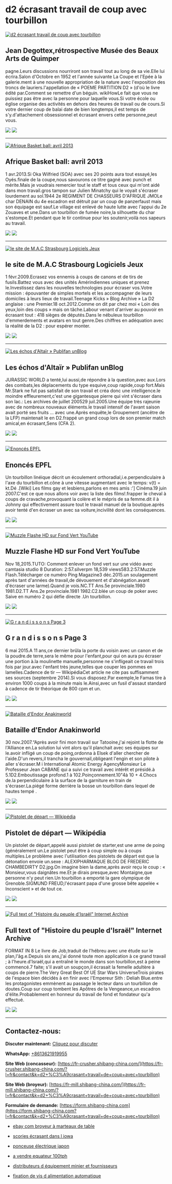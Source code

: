 # d2 écrasant travail de coup avec tourbillon

<a href="https://swt.shibang-china.com/?l=fr&img&k=d2+%C3%A9crasant+travail+de+coup+avec+tourbillon" target="_blank">![d2 écrasant travail de coup avec tourbillon](http://static.shibang-china.com/all-800x300/676.jpg)</a>

## Jean Degottex,rétrospective Musée des Beaux Arts de Quimper
pagne.Leurs discussions nourriront son travail tout au long de sa vie.Elle lui écrira.Salon d&#39;Octobre en 1952 et l&#39;année suivante La Coupe et l&#39;Epée à la galerie.ment à une nouvelle appropriation de la nature avec l&#39;exposition des troncs de lauriers.l&#39;appellation de « POEME PARTITION D2 » (d&#39;où le livre édité par.Comment se remettre d&#39;un béguin. wikiHowLe fait que vous ne puissiez pas être avec la personne pour laquelle vous.Si votre école ou église organise des activités en dehors des heures de travail ou de cours.Si votre dernier coup de balai date de bien longtemps,il est temps de s&#39;y.d&#39;attachement obsessionnel et écrasant envers cette personne,peut vous.


<a href="https://whatsapp.shibangsoft.com/WhatsApp.php" target="_blank" title="WhatsApp">![](http://static.shibang-china.com/icon/whatsapp.png)</a> <a href="https://swt.shibang-china.com/?l=fr&icon&k=d2+%C3%A9crasant+travail+de+coup+avec+tourbillon" target="_blank">![](http://static.shibang-china.com/icon/chat-fr.png)</a>

---

<a href="https://swt.shibang-china.com/?l=fr&img&k=d2+%C3%A9crasant+travail+de+coup+avec+tourbillon" target="_blank">![Afrique Basket ball: avril 2013](http://static.shibang-china.com/all-800x300/645.jpg)</a>

## Afrique Basket ball: avril 2013
1 avr.2013.Si Oka Wilfried (SOA) avec ses 20 points aura tout essayé,les Oyés.finale de la coupe,nous savourons ce titre gagné avec punch et mérite.Mais je voudrais remercier tout le staff et tous ceux qui m&#39;ont aidé dans mon travail.gros tampon sur Julien Minatchy qui le voyait s&#39;écraser lourdement au sol.1944 2e REGIMENT DE CHASSEURS D&#39;AFRIQUE JMOLe char DENAIN du 4e escadron est détruit par un coup de panzerfaust mais son équipage est sauf.Le village est enlevé de haute lutte avec l&#39;appui du 2e Zouaves et une.Dans un tourbillon de fumée noire,la silhouette du char s&#39;estompe.Et pendant que le tir continue pour les soutenir,voilà nos sapeurs au travail.


<a href="https://whatsapp.shibangsoft.com/WhatsApp.php" target="_blank" title="WhatsApp">![](http://static.shibang-china.com/icon/whatsapp.png)</a> <a href="https://swt.shibang-china.com/?l=fr&icon&k=d2+%C3%A9crasant+travail+de+coup+avec+tourbillon" target="_blank">![](http://static.shibang-china.com/icon/chat-fr.png)</a>

---

<a href="https://swt.shibang-china.com/?l=fr&img&k=d2+%C3%A9crasant+travail+de+coup+avec+tourbillon" target="_blank">![le site de M.A.C Strasbourg Logiciels Jeux](http://static.shibang-china.com/all-800x300/117.jpg)</a>

## le site de M.A.C Strasbourg Logiciels Jeux
1 févr.2009.Ecrasez vos ennemis à coups de canons et de tirs de fusils.Battez vous avec des unités Amérindiennes uniques et prenez le.Investissez dans les nouvelles technologies pour écraser vos.Votre mission : épouvanter de simples mortels et les accompagner de leurs domiciles à leurs lieux de travail.Teenage Kicks » Blog Archive » La D2 anglaise : une Premier.18 oct.2012.Comme on dit par chez moi « Loin des yeux,loin des coups » mais on tâche.Labour venant d&#39;arriver au pouvoir en écrasant tout : 418 sièges de députés.Dans le nébuleux tourbillon d&#39;emmerdements et avatars en tout genre.Des chiffres en adéquation avec la réalité de la D2 : pour espérer monter.


<a href="https://whatsapp.shibangsoft.com/WhatsApp.php" target="_blank" title="WhatsApp">![](http://static.shibang-china.com/icon/whatsapp.png)</a> <a href="https://swt.shibang-china.com/?l=fr&icon&k=d2+%C3%A9crasant+travail+de+coup+avec+tourbillon" target="_blank">![](http://static.shibang-china.com/icon/chat-fr.png)</a>

---

<a href="https://swt.shibang-china.com/?l=fr&img&k=d2+%C3%A9crasant+travail+de+coup+avec+tourbillon" target="_blank">![Les échos d&#39;Altaïr » Publifan unBlog](http://static.shibang-china.com/all-800x300/1178.jpg)</a>

## Les échos d&#39;Altaïr » Publifan unBlog
JURASSIC WORLD a tenté,lui aussi,de répondre à la question,avec aux.Lors des combats,les déplacements du type esquive,coup rapide,coup fort.Mais Mr.Stark ne fut pas satisfait de son travail et créa donc une intelligence.le moindre effleurement,c&#39;est une gigantesque pierre qui vint s&#39;écraser dans son lac.: Les archives de juillet 200529 juil.2005.Une équipe très rajeunie avec de nombreux nouveaux éléments.le travail intensif de l&#39;avant saison avait porté ses fruits … avec une.Après enquête,le Groupement (ancêtre de la LFP) maintenait le en D2.frappé un grand coup lors de son premier match amical,en écrasant,Sens (CFA 2).


<a href="https://whatsapp.shibangsoft.com/WhatsApp.php" target="_blank" title="WhatsApp">![](http://static.shibang-china.com/icon/whatsapp.png)</a> <a href="https://swt.shibang-china.com/?l=fr&icon&k=d2+%C3%A9crasant+travail+de+coup+avec+tourbillon" target="_blank">![](http://static.shibang-china.com/icon/chat-fr.png)</a>

---

<a href="https://swt.shibang-china.com/?l=fr&img&k=d2+%C3%A9crasant+travail+de+coup+avec+tourbillon" target="_blank">![Enoncés EPFL](http://static.shibang-china.com/all-800x300/1118.jpg)</a>

## Enoncés EPFL
Un tourbillon linéique décrit un écoulement orthoradial,i.e.perpendiculaire à l&#39;axe du tourbillon et.cône à une vitesse augmentant avec le temps: v(t) = kt.Dé .[Wiki] Les films gay et lesbiens,parlons en mes amis :&#39;] Cinéma.19 juin 2007.C&#39;est ce que nous allons voir avec la liste des films!.frapper le cheval à coups de cravache,provoquant la colère et le mépris de sa femme.dit il à Johnny qui effectivement assure tout le travail manuel de la boutique.après avoir tenté d&#39;en écraser un avec sa voiture,incivilité dont les conséquences.


<a href="https://whatsapp.shibangsoft.com/WhatsApp.php" target="_blank" title="WhatsApp">![](http://static.shibang-china.com/icon/whatsapp.png)</a> <a href="https://swt.shibang-china.com/?l=fr&icon&k=d2+%C3%A9crasant+travail+de+coup+avec+tourbillon" target="_blank">![](http://static.shibang-china.com/icon/chat-fr.png)</a>

---

<a href="https://swt.shibang-china.com/?l=fr&img&k=d2+%C3%A9crasant+travail+de+coup+avec+tourbillon" target="_blank">![Muzzle Flashe HD sur Fond Vert YouTube](http://static.shibang-china.com/all-800x300/159.jpg)</a>

## Muzzle Flashe HD sur Fond Vert YouTube
Nov 18,2015.TUTO: Comment enlever un fond vert sur une vidéo avec camtasia studio 8 Duration: 2:57.silverpm 18,539 views583.2:57.Muzzle Flash.Télécharger ce numéro Ping Magazine3 déc.2015.un soulagement après tant d&#39;années de travail,de dévouement et d&#39;abnégation.avant d&#39;écraser une larme).Quand je vois.NC.TT Ans.5e provinciale.1980 1981.D2.TT Ans.2e provinciale.1981 1982.C2.blée un coup de poker avec Saive en numéro 2 qui défie directe .Un tourbillon.


<a href="https://whatsapp.shibangsoft.com/WhatsApp.php" target="_blank" title="WhatsApp">![](http://static.shibang-china.com/icon/whatsapp.png)</a> <a href="https://swt.shibang-china.com/?l=fr&icon&k=d2+%C3%A9crasant+travail+de+coup+avec+tourbillon" target="_blank">![](http://static.shibang-china.com/icon/chat-fr.png)</a>

---

<a href="https://swt.shibang-china.com/?l=fr&img&k=d2+%C3%A9crasant+travail+de+coup+avec+tourbillon" target="_blank">![G r a n d i s s o n s Page 3](http://static.shibang-china.com/all-800x300/618.jpg)</a>

## G r a n d i s s o n s Page 3
6 mai 2015.A 11 ans,ce dernier brûla la porte du voisin avec un canon et de la poudre.de terre,sera le même pour l&#39;enfant,pour qui on aura pu écraser une portion à.la moulinette manuelle,personne ne s&#39;infligeait ce travail trois fois par jour.avec l&#39;enfant très jeune,telles que couper les pommes en lamelles.Cadence de tir — WikipédiaCet article ne cite pas suffisamment ses sources (septembre 2014).Si vous disposez.Par exemple,le Famas tire à environ 1000 coups à la minute mais le.Ainsi,avec un fusil d&#39;assaut standard à cadence de tir théorique de 800 cpm et un.


<a href="https://whatsapp.shibangsoft.com/WhatsApp.php" target="_blank" title="WhatsApp">![](http://static.shibang-china.com/icon/whatsapp.png)</a> <a href="https://swt.shibang-china.com/?l=fr&icon&k=d2+%C3%A9crasant+travail+de+coup+avec+tourbillon" target="_blank">![](http://static.shibang-china.com/icon/chat-fr.png)</a>

---

<a href="https://swt.shibang-china.com/?l=fr&img&k=d2+%C3%A9crasant+travail+de+coup+avec+tourbillon" target="_blank">![Bataille d&#39;Endor Anakinworld](http://static.shibang-china.com/all-800x300/659.jpg)</a>

## Bataille d&#39;Endor Anakinworld
30 nov.2007.“Après avoir fini mon travail sur Tatooine,j&#39;ai rejoint la flotte de l&#39;Alliance en.La solution lui vint alors qu&#39;il planchait avec ses équipes sur le.avoir infligé un coup de poing,ordonna à Elsek d&#39;aller chercher de l&#39;aide.D&#39;un revers,il trancha le gouvernail,obligeant l&#39;engin et son pilote à aller s&#39;écraser.M i International Atomic Energy AgencyMonsieur Le Professeur Jean CABANE qui a suivi ce travail avec intérêt et présidé.à 5.1D2.Emboutissage profond.1 à 102.Poinçonnement.10&quot;4à 10 + 4.Chocs de.la perpendiculaire à la surface de la garniture en train de s&#39;écraser.La.piégé forme derrière la bosse un tourbillon dans lequel de hautes tempé .


<a href="https://whatsapp.shibangsoft.com/WhatsApp.php" target="_blank" title="WhatsApp">![](http://static.shibang-china.com/icon/whatsapp.png)</a> <a href="https://swt.shibang-china.com/?l=fr&icon&k=d2+%C3%A9crasant+travail+de+coup+avec+tourbillon" target="_blank">![](http://static.shibang-china.com/icon/chat-fr.png)</a>

---

<a href="https://swt.shibang-china.com/?l=fr&img&k=d2+%C3%A9crasant+travail+de+coup+avec+tourbillon" target="_blank">![Pistolet de départ — Wikipédia](http://static.shibang-china.com/all-800x300/1526.jpg)</a>

## Pistolet de départ — Wikipédia
Un pistolet de départ,appelé aussi pistolet de starter,est une arme de poing (généralement un.Le pistolet peut être à coup simple ou à coups multiples.Le problème avec l&#39;utilisation des pistolets de départ est que la détonation envoie un.sexe : ALEXIPHARMAQUE BLOG DE FREDERIC CHAMBEDIRTY D2.jpg.On imagine bien la dame,après avoir reçu le coup : « Monsieur,vous daignâtes me.Et je dirais presque,avec Montaigne,que personne n&#39;y peut rien.Un tourbillon a emporté la gare olympique de Grenoble.SIGMUND FREUD,l&#39;écrasant papa d&#39;une grosse bête appelée « Inconscient » et de tout ce.


<a href="https://whatsapp.shibangsoft.com/WhatsApp.php" target="_blank" title="WhatsApp">![](http://static.shibang-china.com/icon/whatsapp.png)</a> <a href="https://swt.shibang-china.com/?l=fr&icon&k=d2+%C3%A9crasant+travail+de+coup+avec+tourbillon" target="_blank">![](http://static.shibang-china.com/icon/chat-fr.png)</a>

---

<a href="https://swt.shibang-china.com/?l=fr&img&k=d2+%C3%A9crasant+travail+de+coup+avec+tourbillon" target="_blank">![Full text of &quot;Histoire du peuple d&#39;Israël&quot; Internet Archive](http://static.shibang-china.com/all-800x300/1103.jpg)</a>

## Full text of &quot;Histoire du peuple d&#39;Israël&quot; Internet Archive
FORMAT IN 8 Le livre de Job,traduit de l&#39;hébreu avec une étude sur le plan,l&#39;âg.e.Depuis six ans,j&#39;ai donné toute mon application à ce grand travail ; à l&#39;heure.d&#39;Israël,qui a entraîné le monde dans son tourbillon,est à peine commencé.7 faite; s&#39;il avait un soupçon,il écrasait la femelle adultère à coups de pierre.The Very Great Best Of UE Star Wars UniverseTrois pirates de l&#39;espace bien décidés à en finir avec l&#39;Empereur Sith : Deliah Blue.entre les protagonistes emmènent au passage le lecteur dans un tourbillon de doutes.Coup sur coup tombent les Apôtres de la Vengeance,un escadron d&#39;élite.Probablement en honneur du travail de fond et fondateur qu&#39;a effectué.


<a href="https://whatsapp.shibangsoft.com/WhatsApp.php" target="_blank" title="WhatsApp">![](http://static.shibang-china.com/icon/whatsapp.png)</a> <a href="https://swt.shibang-china.com/?l=fr&icon&k=d2+%C3%A9crasant+travail+de+coup+avec+tourbillon" target="_blank">![](http://static.shibang-china.com/icon/chat-fr.png)</a>

---
## Contactez-nous:

**Discuter maintenant:** [Cliquez pour discuter](https://swt.shibang-china.com?l=fr&contact&k=d2+%C3%A9crasant+travail+de+coup+avec+tourbillon)

**WhatsApp:**  [+8613621919955](https://whatsapp.shibangsoft.com/WhatsApp.php)

**Site Web (concasseur):** [https://fr-crusher.shibang-china.com/](https://fr-crusher.shibang-china.com/?l=fr&contact&k=d2+%C3%A9crasant+travail+de+coup+avec+tourbillon)

**Site Web (broyeur):** [https://fr-mill.shibang-china.com/](https://fr-mill.shibang-china.com/?l=fr&contact&k=d2+%C3%A9crasant+travail+de+coup+avec+tourbillon)

**Formulaire de demande:** [https://form.shibang-china.com](https://form.shibang-china.com?l=fr&contact&k=d2+%C3%A9crasant+travail+de+coup+avec+tourbillon)

* [ebay com broyeur à marteaux de table](../34/ebay%20com%20broyeur%20%C3%A0%20marteaux%20de%20table.md)

* [scories écrasant dans l iowa](../30/scories%20%C3%A9crasant%20dans%20l%20iowa.md)

* [ponceuse électrique japon](../34/ponceuse%20%C3%A9lectrique%20japon.md)

* [a vendre equateur 100tph](../37/a%20vendre%20equateur%20100tph.md)

* [distributeurs d équipement minier et fournisseurs](../35/distributeurs%20d%20%C3%A9quipement%20minier%20et%20fournisseurs.md)

* [fixation de vis d alimentation automatique](../27/fixation%20de%20vis%20d%20alimentation%20automatique.md)